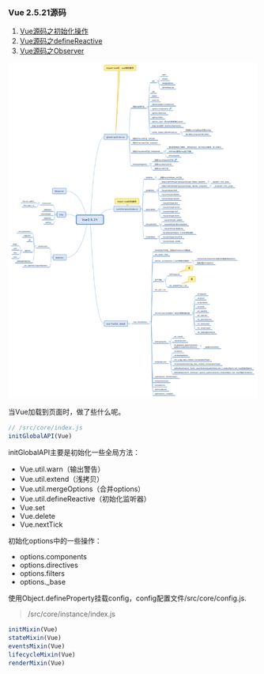 ### Vue 2.5.21源码

1. [Vue源码之初始化操作]()
2. [Vue源码之defineReactive](./Vue源码之defineReactive)
3. [Vue源码之Observer](./Vue源码之Observer)

![Vue 2.5.21思维导图](../imgs/Vue2.5.21.png)

当Vue加载到页面时，做了些什么呢。
```js
// /src/core/index.js
initGlobalAPI(Vue)
```
initGlobalAPI主要是初始化一些全局方法：
- Vue.util.warn（输出警告）
- Vue.util.extend（浅拷贝）
- Vue.util.mergeOptions（合并options）
- Vue.util.defineReactive（初始化监听器）
- Vue.set
- Vue.delete
- Vue.nextTick

初始化options中的一些操作：
- options.components
- options.directives
- options.filters
- options._base

使用Object.defineProperty挂载config，config配置文件/src/core/config.js.

> /src/core/instance/index.js

```js
initMixin(Vue)
stateMixin(Vue)
eventsMixin(Vue)
lifecycleMixin(Vue)
renderMixin(Vue)
```
